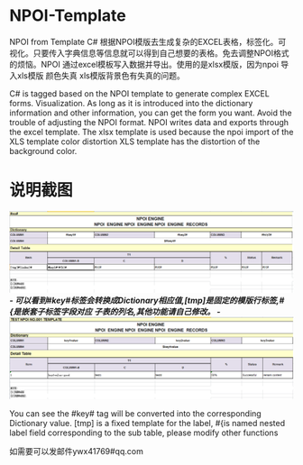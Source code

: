 # NPOI-Template
NPOI from Template
C# 根据NPOI模版去生成复杂的EXCEL表格，标签化。可视化。只要传入字典信息等信息就可以得到自己想要的表格。免去调整NPOI格式的烦恼。NPOI 通过excel模板写入数据并导出。使用的是xlsx模版，因为npoi 导入xls模版 颜色失真 xls模版背景色有失真的问题。

C# is tagged based on the NPOI template to generate complex EXCEL forms. Visualization. As long as it is introduced into the dictionary information and other information, you can get the form you want. Avoid the trouble of adjusting the NPOI format. NPOI writes data and exports through the excel template. The xlsx template is used because the npoi import of the XLS template color distortion XLS template has the distortion of the background color.

# 说明截图

![img/1.png](img/1.png)
***- 可以看到#key#标签会转换成Dictionary相应值,[tmp]是固定的模版行标签,#{是嵌套子标签字段对应 子表的列名,其他功能请自己修改。 -***
![img/2.png](img/2.png)

You can see the #key# tag will be converted into the corresponding Dictionary value.
[tmp] is a fixed template for the label, #{is named nested label field corresponding to the sub table, please modify other functions


如需要可以发邮件ywx41769#qq.com

